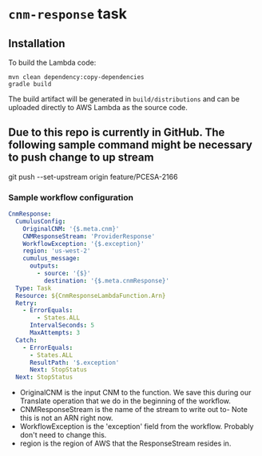 # `cnm-response` task

## Installation

To build the Lambda code:

```shell
mvn clean dependency:copy-dependencies
gradle build
```

The build artifact will be generated in `build/distributions` and can be uploaded directly to AWS Lambda as the source code.

## Due to this repo is currently in GitHub.  The following sample command might be necessary to push change to up stream
git push --set-upstream origin feature/PCESA-2166

### Sample workflow configuration

```yaml
CnmResponse:
  CumulusConfig:
    OriginalCNM: '{$.meta.cnm}'
    CNMResponseStream: 'ProviderResponse'
    WorkflowException: '{$.exception}'
    region: 'us-west-2'
    cumulus_message:
      outputs:
        - source: '{$}'
          destination: '{$.meta.cnmResponse}'
  Type: Task
  Resource: ${CnmResponseLambdaFunction.Arn}
  Retry:
    - ErrorEquals:
        - States.ALL
      IntervalSeconds: 5
      MaxAttempts: 3
  Catch:
    - ErrorEquals:
      - States.ALL
      ResultPath: '$.exception'
      Next: StopStatus
  Next: StopStatus
```

- OriginalCNM is the input CNM to the function. We save this during our Translate operation that we do in the beginning of the workflow.
- CNMResponseStream is the name of the stream to write out to- Note this is not an ARN right now.
- WorkflowException is the 'exception' field from the workflow. Probably don't need to change this.
- region is the region of AWS that the ResponseStream resides in.
